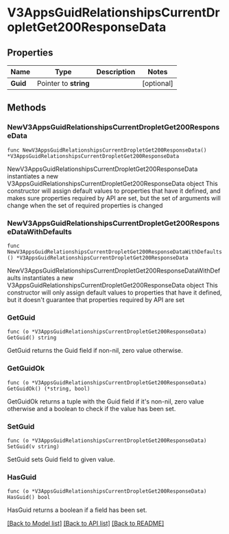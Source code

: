 # V3AppsGuidRelationshipsCurrentDropletGet200ResponseData

## Properties

Name | Type | Description | Notes
------------ | ------------- | ------------- | -------------
**Guid** | Pointer to **string** |  | [optional] 

## Methods

### NewV3AppsGuidRelationshipsCurrentDropletGet200ResponseData

`func NewV3AppsGuidRelationshipsCurrentDropletGet200ResponseData() *V3AppsGuidRelationshipsCurrentDropletGet200ResponseData`

NewV3AppsGuidRelationshipsCurrentDropletGet200ResponseData instantiates a new V3AppsGuidRelationshipsCurrentDropletGet200ResponseData object
This constructor will assign default values to properties that have it defined,
and makes sure properties required by API are set, but the set of arguments
will change when the set of required properties is changed

### NewV3AppsGuidRelationshipsCurrentDropletGet200ResponseDataWithDefaults

`func NewV3AppsGuidRelationshipsCurrentDropletGet200ResponseDataWithDefaults() *V3AppsGuidRelationshipsCurrentDropletGet200ResponseData`

NewV3AppsGuidRelationshipsCurrentDropletGet200ResponseDataWithDefaults instantiates a new V3AppsGuidRelationshipsCurrentDropletGet200ResponseData object
This constructor will only assign default values to properties that have it defined,
but it doesn't guarantee that properties required by API are set

### GetGuid

`func (o *V3AppsGuidRelationshipsCurrentDropletGet200ResponseData) GetGuid() string`

GetGuid returns the Guid field if non-nil, zero value otherwise.

### GetGuidOk

`func (o *V3AppsGuidRelationshipsCurrentDropletGet200ResponseData) GetGuidOk() (*string, bool)`

GetGuidOk returns a tuple with the Guid field if it's non-nil, zero value otherwise
and a boolean to check if the value has been set.

### SetGuid

`func (o *V3AppsGuidRelationshipsCurrentDropletGet200ResponseData) SetGuid(v string)`

SetGuid sets Guid field to given value.

### HasGuid

`func (o *V3AppsGuidRelationshipsCurrentDropletGet200ResponseData) HasGuid() bool`

HasGuid returns a boolean if a field has been set.


[[Back to Model list]](../README.md#documentation-for-models) [[Back to API list]](../README.md#documentation-for-api-endpoints) [[Back to README]](../README.md)


